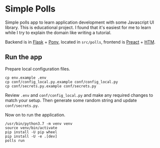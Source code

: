 # Simple Polls

Simple polls app to learn application development with some Javascript UI library. This is educational project. I found that it's easiest for me to learn while I try to explain the domain like writing a tutorial.

Backend is in [Flask](https://palletsprojects.com/p/flask/) + [Pony](https://ponyorm.org/), located in ``src/polls``, frontend is [Preact](https://preactjs.com/) + [HTM](https://github.com/developit/htm).

## Run the app

Prepare local configuration files.

```shell
cp env.example .env
cp conf/config_local.py.example conf/config_local.py
cp conf/secrets.py.example conf/secrets.py
```

Review `.env` and `conf/config_local.py` and make any required changes to match your setup. Then generate some random string and update `conf/secrets.py`.

Now on to run the application.

```shell
/usr/bin/python3.7 -m venv venv
source venv/bin/activate
pip install -U pip wheel
pip install -U -e .[dev]
polls run
```
